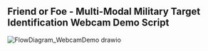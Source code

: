 ## Friend or Foe - Multi-Modal Military Target Identification Webcam Demo Script

![FlowDiagram_WebcamDemo drawio](https://github.com/Naif-Ganadily/Friend-or-Foe-Multi-Modal-Military-Target-Identification/assets/29029748/401c1fcc-d740-40aa-9f0d-2adfae329804)
